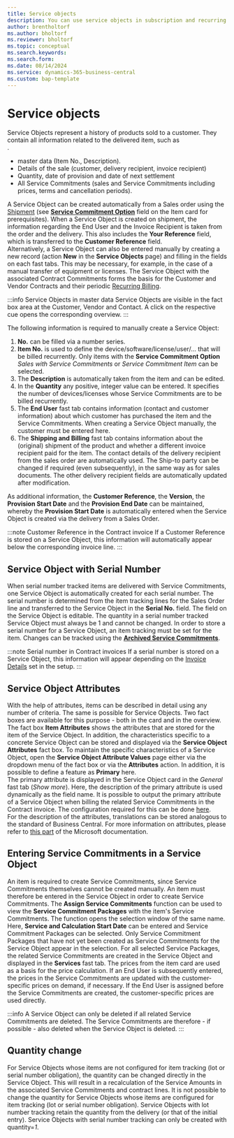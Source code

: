 ```yaml
---
title: Service objects
description: You can use service objects in subscription and recurring billing.
author: brentholtorf
ms.author: bholtorf
ms.reviewer: bholtorf
ms.topic: conceptual
ms.search.keywords: 
ms.search.form: 
ms.date: 08/14/2024
ms.service: dynamics-365-business-central
ms.custom: bap-template
---
```


# Service objects

Service Objects represent a history of products sold to a customer. They contain all information related to the delivered item, such as <br/>.
* master data (Item No., Description).
* Details of the sale (customer, delivery recipient, invoice recipient)
* Quantity, date of provision and date of next settlement
* All Service Commitments (sales and Service Commitments including prices, terms and cancellation periods).

A Service Object can be created automatically from a Sales order using the [Shipment](/docs/srb/sales/sales-service-commitments.md) (see **[Service Commitment Option](/docs/srb/masterdata/items.md)** field on the Item card for prerequisites). When a Service Object is created on shipment, the information regarding the End User and the Invoice Recipient is taken from the order and the delivery. This also includes the **Your Reference** field, which is transferred to the **Customer Reference** field. <br/>
Alternatively, a Service Object can also be entered manually by creating a new record (action **New** in the **Service Objects** page) and filling in the fields on each fast tabs. This may be necessary, for example, in the case of a manual transfer of equipment or licenses.
The Service Object with the associated Contract Commitments forms the basis for the Customer and Vendor Contracts and their periodic [Recurring Billing](/docs/srb/recurring-billing.md).

:::info Service Objects in master data
Service Objects are visible in the fact box area at the Customer, Vendor and Contact. A click on the respective cue opens the corresponding overview.
:::

The following information is required to manually create a Service Object:
1. **No.** can be filled via a number series.
2. **Item No.** is used to define the device/software/license/user/... that will be billed recurrently. Only items with the **Service Commitment Option** *Sales with Service Commitments* or *Service Commitment Item* can be selected. 
3. The **Description** is automatically taken from the item and can be edited.
4. In the **Quantity** any positive, integer value can be entered. It specifies the number of devices/licenses whose Service Commitments are to be billed recurrently.
5. The **End User** fast tab contains information (contact and customer information) about which customer has purchased the item and the Service Commitments. When creating a Service Object manually, the customer must be entered here.
6. The **Shipping and Billing** fast tab contains information about the (original) shipment of the product and whether a different invoice recipient paid for the item. The contact details of the delivery recipient from the sales order are automatically used. The Ship-to party can be changed if required (even subsequently), in the same way as for sales documents. The other delivery recipient fields are automatically updated after modification.

As additional information, the **Customer Reference**, the **Version**, the **Provision Start Date** and the **Provision End Date** can be maintained, whereby the **Provision Start Date** is automatically entered when the Service Object is created via the delivery from a Sales Order.

:::note Customer Reference in the Contract invoice
If a Customer Reference is stored on a Service Object, this information will automatically appear below the corresponding invoice line.
:::


## Service Object with Serial Number
When serial number tracked items are delivered with Service Commitments, one Service Object is automatically created for each serial number. The serial number is determined from the item tracking lines for the Sales Order line and transferred to the Service Object in the **Serial No.** field. The field on the Service Object is editable. The quantity in a serial number tracked Service Object must always be 1 and cannot be changed. In order to store a serial number for a Service Object, an item tracking must be set for the item. Changes can be tracked using the **[Archived Service Commitments](/docs/srb/working-with-contracts/so-service-commitments.md#log-changes-to-services-commitments)**.

:::note Serial number in Contract invoices
If a serial number is stored on a Service Object, this information will appear depending on the [Invoice Details](/docs/srb/setup/general.md#invoice-details) set in the setup.
:::


## Service Object Attributes
With the help of attributes, items can be described in detail using any number of criteria. The same is possible for Service Objects. Two fact boxes are available for this purpose - both in the card and in the overview. The fact box **Item Attributes** shows the attributes that are stored for the item of the Service Object. In addition, the characteristics specific to a concrete Service Object can be stored and displayed via the **Service Object Attributes** fact box. To maintain the specific characteristics of a Service Object, open the **Service Object Attribute Values** page either via the dropdown menu of the fact box or via the **Attributes** action. In addition, it is possible to define a feature as **Primary** here. <br/>
The primary attribute is displayed in the Service Object card in the *General* fast tab (*Show more*). Here, the description of the primary attribute is used dynamically as the field name. It is possible to output the primary attribute of a Service Object when billing the related Service Commitments in the Contract invoice. The configuration required for this can be done [here](/docs/srb/setup/general.md#invoice-details). <br/>
For the description of the attributes, translations can be stored analogous to the standard of Business Central. For more information on attributes, please refer to <a href="https://learn.microsoft.com/en-us/dynamics365/business-central/inventory-how-work-item-attributes" title="Work with item attributes">this part</a> of the Microsoft documentation.


## Entering Service Commitments in a Service Object
An item is required to create Service Commitments, since Service Commitments themselves cannot be created manually. An item must therefore be entered in the Service Object in order to create Service Commitments. The **Assign Service Commitments** function can be used to view the **Service Commitment Packages** with the item's Service Commitments. The function opens the selection window of the same name. Here, **Service and Calculation Start Date** can be entered and Service Commitment Packages can be selected. Only Service Commitment Packages that have not yet been created as Service Commitments for the Service Object appear in the selection. For all selected Service Packages, the related Service Commitments are created in the Service Object and displayed in the **Services** fast tab. The prices from the item card are used as a basis for the price calculation. If an End User is subsequently entered, the prices in the Service Commitments are updated with the customer-specific prices on demand, if necessary. If the End User is assigned before the Service Commitments are created, the customer-specific prices are used directly.

:::info
A Service Object can only be deleted if all related Service Commitments are deleted. The Service Commitments are therefore - if possible - also deleted when the Service Object is deleted.
:::


## Quantity change
For Service Objects whose items are not configured for item tracking (lot or serial number obligation), the quantity can be changed directly in the Service Object. This will result in a recalculation of the Service Amounts in the associated Service Commitments and contract lines.
It is not possible to change the quantity for Service Objects whose items are configured for item tracking (lot or serial number obligation). Service Objects with lot number tracking retain the quantity from the delivery (or that of the initial entry). Service Objects with serial number tracking can only be created with quantity=*1*. 